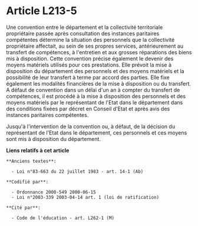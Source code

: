 # Article L213-5

Une convention entre le département et la collectivité territoriale propriétaire passée après consultation des instances
paritaires compétentes détermine la situation des personnels que la collectivité propriétaire affectait, au sein de ses
propres services, antérieurement au transfert de compétences, à l'entretien et aux grosses réparations des biens mis à
disposition. Cette convention précise également le devenir des moyens matériels utilisés pour ces prestations. Elle prévoit
la mise à disposition du département des personnels et des moyens matériels et la possibilité de leur transfert à terme par
accord des parties. Elle fixe également les modalités financières de la mise à disposition ou du transfert. A défaut de
convention dans un délai d'un an à compter du transfert de compétences, il est procédé à la mise à disposition des personnels
et des moyens matériels par le représentant de l'Etat dans le département dans des conditions fixées par décret en Conseil
d'Etat et après avis des instances paritaires compétentes.

Jusqu'à l'intervention de la convention ou, à défaut, de la décision du représentant de l'Etat dans le département, ces
personnels et ces moyens sont mis à disposition du département.

**Liens relatifs à cet article**

	**Anciens textes**:

	  - Loi n°83-663 du 22 juillet 1983 - art. 14-1 (Ab)

	**Codifié par**:

	  - Ordonnance 2000-549 2000-06-15
	  - Loi n°2003-339 2003-04-14 art. 1 (loi de ratification)

	**Cité par**:

	  - Code de l'éducation - art. L262-1 (M)
